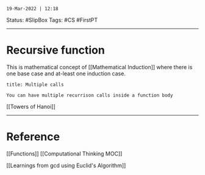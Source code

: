 `19-Mar-2022 | 12:18`

Status: #SlipBox 
Tags: #CS #FirstPT 

---
# Recursive function

This is mathematical concept of [[Mathematical Induction]] where there is one base case and at-least one induction case. 

```ad-tip
title: Multiple calls

You can have multiple recurrison calls inside a function body

```

[[Towers of Hanoi]]


---
# Reference

[[Functions]]
[[Computational Thinking MOC]]

[[Learnings from gcd using Euclid's Algorithm]]

